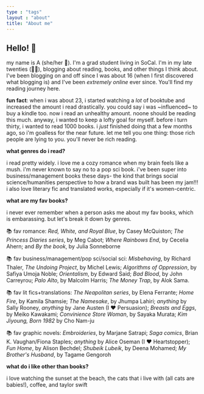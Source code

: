```yaml
---
type : "tags"
layout : "about"
title: "About me"
---
```


## Hello! 👋 

my name is A (she/her 🌈). I'm a grad student living in SoCal. I'm in my late twenties (👵🏾), blogging about reading, books, and other things I think about. I've been blogging on and off since I was about 16 (when I first discovered what blogging is) and I've been  *extremely online* ever since. You'll find my reading journey here.

**fun fact**: 
when i was about 23, i started watching a *lot* of booktube and increased the amount i read drastically. you could say i was ~influenced~ to buy a kindle too. now i read an unhealthy amount. noone should be reading this much. anyway, i wanted to keep a lofty goal for myself. before i turn thirty, i wanted to read 1000 books. i *just* finished doing that a few months ago, so i'm goalless for the near future. 
let me tell you one thing: those rich people are lying to you. you'll never be rich reading. 

**what genres do i read?**

i read pretty widely. i love me a cozy romance when my brain feels like a mush. i'm never known to say no to a pop sci book. i've been super into business/management books these days- the kind that brings social science/humanities perspective to how a brand was built has been my jam!!! i also love literary fic and translated works, especially if it's women-centric.

**what are my fav books?**

i never ever remember when a person asks me about my fav books, which is embarassing. but let's break it down by genres.

📚 fav romance: *Red, White, and Royal Blue*, by Casey McQuiston; *The Princess Diaries series*, by Meg Cabot; *Where Rainbows End*, by Cecelia Ahern; and *By the book*, by Julia Sonneborne 

📚 fav business/management/pop sci/social sci: *Misbehaving*, by Richard Thaler,  *The Undoing Project*, by Michel Lewis; *Algorithms of Oppression*, by Safiya Umoja Noble; *Orientalism*, by Edward Said; *Bad Blood*, by John Carreyrou; *Palo Alto*, by Malcolm Harris; *The Money Trap*, by Alok Sama.

📚 fav lit fics+translations: *The Neapolitan series*, by Elena Ferrante; *Home Fire*, by Kamila Shamsie; *The Namesake*, by Jhumpa Lahiri; *anything* by Sally Rooney, *anything* by Jane Austen (I :heart: Persuasion); *Breasts and Eggs*, by Meiko Kawakami; *Convinience Store Woman*, by Sayaka Murata; *Kim Jiyoung, Born 1982* by Cho Nam-ju

📚 fav graphic novels: *Embroideries*, by Marjane Satrapi; *Saga comics*, Brian K. Vaughan/Fiona Staples; *anything* by Alice Oseman (I :heart: Heartstopper); *Fun Home*, by Alison Bechdel; *Shubeik Lubeik*, by Deena Mohamed; *My Brother's Husband*, by Tagame Gengoroh

**what do i like other than books?**

i love watching the sunset at the beach, the cats that i live with (all cats are babies!), coffee, and taylor swift